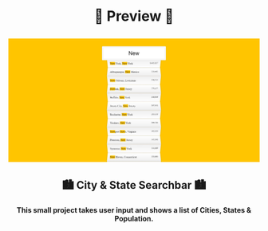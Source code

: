 # <p align = "center">👀 Preview 👀</p>

![alt text](https://github.com/nikbgn/30-Days-of-JS/blob/main/AJAX%20Type%20Ahead/finalLook.jpg)

## <p align = "center">🏙️ City & State Searchbar 🏙️ </p>

<p align = "center ">
<b>This small project takes user input and shows a list of Cities, States & Population.</b>
</p>
